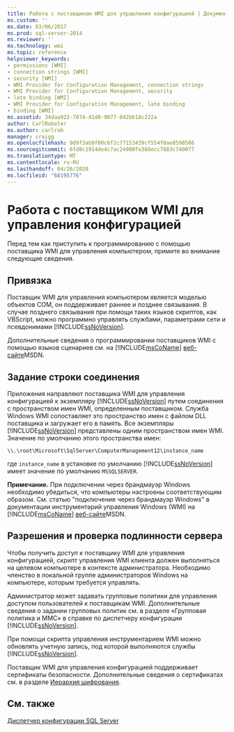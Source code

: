 ```yaml
---
title: Работа с поставщиком WMI для управления конфигурацией | Документация Майкрософт
ms.custom: ''
ms.date: 03/06/2017
ms.prod: sql-server-2014
ms.reviewer: ''
ms.technology: wmi
ms.topic: reference
helpviewer_keywords:
- permissions [WMI]
- connection strings [WMI]
- security [WMI]
- WMI Provider for Configuration Management, connection strings
- WMI Provider for Configuration Management, security
- late binding [WMI]
- WMI Provider for Configuration Management, late binding
- binding [WMI]
ms.assetid: 34daa922-7074-41d0-9077-042bb18c222a
author: CarlRabeler
ms.author: carlrab
manager: craigg
ms.openlocfilehash: 9d9f3ab9f80c6f2c77153439cf554f0ae8598586
ms.sourcegitcommit: 6fd8c1914de4c7ac24900fe388ecc7883c740077
ms.translationtype: MT
ms.contentlocale: ru-RU
ms.lasthandoff: 04/26/2020
ms.locfileid: "68195776"
---
```

# <a name="working-with-the-wmi-provider-for-configuration-management"></a>Работа с поставщиком WMI для управления конфигурацией
  Перед тем как приступить к программированию с помощью поставщика WMI для управления компьютером, примите во внимание следующие сведения.  
  
## <a name="binding"></a>Привязка  
 Поставщик WMI для управления компьютером является моделью объектов COM, он поддерживает раннее и позднее связывания. В случае позднего связывания при помощи таких языков скриптов, как VBScript, можно программно управлять службами, параметрами сети и псевдонимами [!INCLUDE[ssNoVersion](../../includes/ssnoversion-md.md)].  
  
 Дополнительные сведения о программировании поставщиков WMI с помощью языков сценариев см. на [!INCLUDE[msCoName](../../includes/msconame-md.md)] [веб-сайте](https://go.microsoft.com/fwlink/?linkid=15426)MSDN.  
  
## <a name="specifying-a-connection-string"></a>Задание строки соединения  
 Приложения направляют поставщика WMI для управления конфигурацией к экземпляру [!INCLUDE[ssNoVersion](../../includes/ssnoversion-md.md)] путем соединения с пространством имен WMI, определенным поставщиком. Служба Windows WMI сопоставляет это пространство имен с файлом DLL поставщика и загружает его в память. Все экземпляры [!INCLUDE[ssNoVersion](../../includes/ssnoversion-md.md)] представлены одним пространством имен WMI. Значение по умолчанию этого пространства имен:  
  
```  
\\.\root\Microsoft\SqlServer\ComputerManagement12\instance_name  
```  
  
 где `instance_name` в установке по умолчанию [!INCLUDE[ssNoVersion](../../includes/ssnoversion-md.md)] имеет значение по умолчанию `MSSQLSERVER`.  
  
 **Примечание.** При подключении через брандмауэр Windows необходимо убедиться, что компьютеры настроены соответствующим образом. См. статью "подключение через брандмауэр Windows" в документации инструментарий управления Windows (WMI) на [!INCLUDE[msCoName](../../includes/msconame-md.md)] [веб-сайте](https://go.microsoft.com/fwlink/?linkid=15426)MSDN.  
  
## <a name="permissions-and-server-authentication"></a>Разрешения и проверка подлинности сервера  
 Чтобы получить доступ к поставщику WMI для управления конфигурацией, скрипт управления WMI клиента должен выполняться на целевом компьютере в контексте администратора. Необходимо членство в локальной группе администраторов Windows на компьютере, которым требуется управлять.  
  
 Администратор может задавать групповые политики для управления доступом пользователей к поставщикам WMI. Дополнительные сведения о задании групповых политик см. в разделе «Групповая политика и MMC» в справке по диспетчеру конфигурации [!INCLUDE[ssNoVersion](../../includes/ssnoversion-md.md)].  
  
 При помощи скрипта управления инструментарием WMI можно обновлять учетную запись, под которой выполняются службы [!INCLUDE[ssNoVersion](../../includes/ssnoversion-md.md)].  
  
 Поставщик WMI для управления конфигурацией поддерживает сертификаты безопасности. Дополнительные сведения о сертификатах см. в разделе [Иерархия шифрования](../security/encryption/encryption-hierarchy.md).  
  
## <a name="see-also"></a>См. также  
 [Диспетчер конфигурации SQL Server](../sql-server-configuration-manager.md)  
  
  
